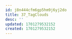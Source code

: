 ```yaml
---
id: j8n444cfm6gp5hm9j6yj2do
title: 37_TagClouds
desc: ''
updated: 1701279532152
created: 1701279532152
---
```

